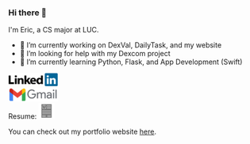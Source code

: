 ### Hi there 👋

I'm Eric, a CS major at LUC.

- 🔭 I’m currently working on DexVal, DailyTask, and my website
- 🤔 I’m looking for help with my Dexcom project
- 🌱 I’m currently learning Python, Flask, and App Development (Swift)

[<img src="linkedin.png" alt="LinkedIn" width=100px>](https://linkedin.com/in/ericspencer00)<br>
[<img src="gmail.jpeg" alt="GMail" width="100px">](mailto:ericspencer1450@gmail.com)<br>
Resume: [<img src="cv_icon.png" alt="CV" width="32px">](https://ericspencer00.github.io/Images/EricSpencerResume.pdf)

You can check out my portfolio website [here](https://EricSpencer00.github.io).


